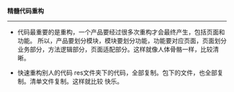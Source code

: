 


**精髓代码重构**

----------
- 代码最重要的是重构，一个产品要经过很多次重构才会最终产生，包括页面和功能。
所以，产品要划分模块，模块要划分功能，功能要对应页面，页面划分业务部分，方法逻辑部分，页面适配部分。这样就像人体骨骼一样，比较清晰。

- 快速重构别人的代码
res文件夹下的代码，全部复制。包下的文件，也全部复制。清单文件复制。这样就比较
快乐。
